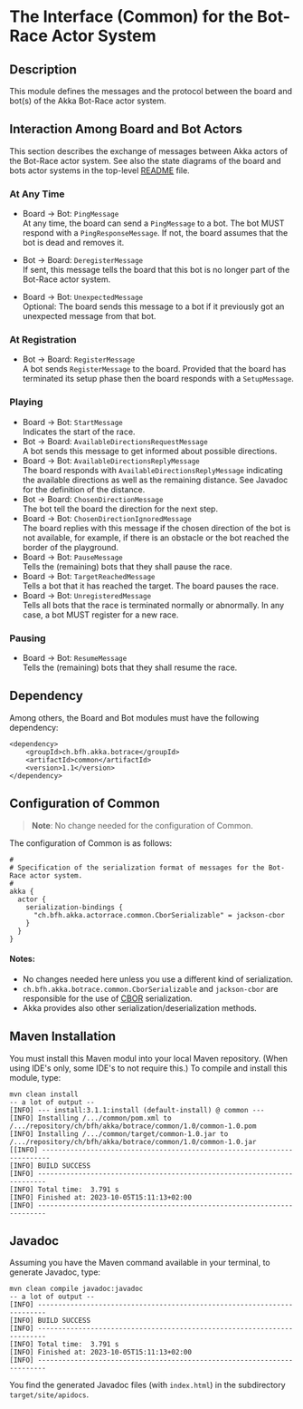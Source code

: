 # The Interface (Common) for the Bot-Race Actor System

## Description

This module defines the messages
and the protocol between the board
and bot(s) of the Akka Bot-Race actor system.

## Interaction Among Board and Bot Actors

This section describes the exchange of messages
between Akka actors of the Bot-Race actor system.
See also the state diagrams of the board
and bots actor systems in the top-level
[README](../README.md) file.

### At Any Time

- Board &rightarrow; Bot: `PingMessage`  
  At any time, the board can send a `PingMessage` to
  a bot. The bot MUST respond with a `PingResponseMessage`.
  If not, the board assumes that the bot is dead and
  removes it.

- Bot &rightarrow; Board: `DeregisterMessage`  
  If sent, this message tells the board that
  this bot is no longer part of the Bot-Race
  actor system.

- Board &rightarrow; Bot: `UnexpectedMessage`  
  Optional: The board sends this message to a bot if
  it previously got an unexpected message from that bot.

### At Registration

- Bot &rightarrow; Board: `RegisterMessage`  
  A bot sends `RegisterMessage` to the board.
  Provided that the board has terminated its
  setup phase then the board responds with
  a `SetupMessage`.

### Playing

- Board &rightarrow; Bot: `StartMessage`  
  Indicates the start of the race.
- Bot &rightarrow; Board: `AvailableDirectionsRequestMessage`  
  A bot sends this message to get informed about possible
  directions.
- Board &rightarrow; Bot: `AvailableDirectionsReplyMessage`  
  The board responds with `AvailableDirectionsReplyMessage`
  indicating the available directions as well as the
  remaining distance. See Javadoc for the definition
  of the distance.
- Bot &rightarrow; Board: `ChosenDirectionMessage`  
  The bot tell the board the direction for the next step.
- Board &rightarrow; Bot: `ChosenDirectionIgnoredMessage`  
  The board replies with this message if the chosen direction
  of the bot is not available, for example, if there is
  an obstacle or the bot reached the border of the playground.
- Board &rightarrow; Bot: `PauseMessage`  
  Tells the (remaining) bots that they shall pause the race.
- Board &rightarrow; Bot: `TargetReachedMessage`  
  Tells a bot that it has reached the target. The
  board pauses the race.
- Board &rightarrow; Bot: `UnregisteredMessage`  
  Tells all bots that the race is terminated normally
  or abnormally. In any case, a bot MUST register
  for a new race.

### Pausing

- Board &rightarrow; Bot: `ResumeMessage`  
  Tells the (remaining) bots that they shall resume the race.

## Dependency

Among others, the Board and Bot modules
must have the following dependency:

```console
<dependency>
	<groupId>ch.bfh.akka.botrace</groupId>
	<artifactId>common</artifactId>
	<version>1.1</version>
</dependency>
```

## Configuration of Common

> **Note**: No change needed for the configuration of Common.

The configuration of Common is as follows:

```code
#
# Specification of the serialization format of messages for the Bot-Race actor system.
#
akka {
  actor {
    serialization-bindings {
      "ch.bfh.akka.actorrace.common.CborSerializable" = jackson-cbor
    }
  }
}
```

#### Notes:

- No changes needed here unless you use a different kind of serialization.
- `ch.bfh.akka.botrace.common.CborSerializable` and `jackson-cbor` are
  responsible for the use of
  [CBOR](https://en.wikipedia.org/wiki/CBOR)
  serialization.
- Akka provides also other serialization/deserialization methods.

## Maven Installation

You must install this Maven modul into your local Maven repository. (When using IDE's only,
some IDE's to not require this.) To compile and install this module, type:

```console
mvn clean install
-- a lot of output --
[INFO] --- install:3.1.1:install (default-install) @ common ---
[INFO] Installing /.../common/pom.xml to /.../repository/ch/bfh/akka/botrace/common/1.0/common-1.0.pom
[INFO] Installing /.../common/target/common-1.0.jar to /.../repository/ch/bfh/akka/botrace/common/1.0/common-1.0.jar
[[INFO] ------------------------------------------------------------------------
[INFO] BUILD SUCCESS
[INFO] ------------------------------------------------------------------------
[INFO] Total time:  3.791 s
[INFO] Finished at: 2023-10-05T15:11:13+02:00
[INFO] ------------------------------------------------------------------------
```

## Javadoc

Assuming you have the Maven command available in your terminal,
to generate Javadoc, type:

```console
mvn clean compile javadoc:javadoc
-- a lot of output --
[INFO] ------------------------------------------------------------------------
[INFO] BUILD SUCCESS
[INFO] ------------------------------------------------------------------------
[INFO] Total time:  3.791 s
[INFO] Finished at: 2023-10-05T15:11:13+02:00
[INFO] ------------------------------------------------------------------------
```

You find the generated Javadoc files (with `index.html`) in the
subdirectory `target/site/apidocs`.
